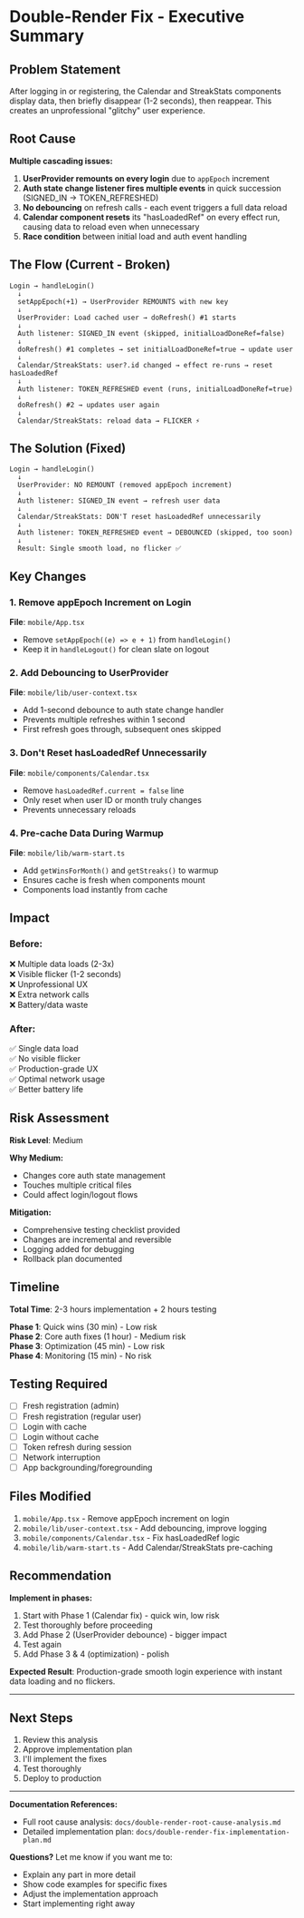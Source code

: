 # Double-Render Fix - Executive Summary

## Problem Statement

After logging in or registering, the Calendar and StreakStats components display data, then briefly disappear (1-2 seconds), then reappear. This creates an unprofessional "glitchy" user experience.

## Root Cause

**Multiple cascading issues:**

1. **UserProvider remounts on every login** due to `appEpoch` increment
2. **Auth state change listener fires multiple events** in quick succession (SIGNED_IN → TOKEN_REFRESHED)
3. **No debouncing** on refresh calls - each event triggers a full data reload
4. **Calendar component resets** its "hasLoadedRef" on every effect run, causing data to reload even when unnecessary
5. **Race condition** between initial load and auth event handling

## The Flow (Current - Broken)

```
Login → handleLogin() 
  ↓
  setAppEpoch(+1) → UserProvider REMOUNTS with new key
  ↓
  UserProvider: Load cached user → doRefresh() #1 starts
  ↓
  Auth listener: SIGNED_IN event (skipped, initialLoadDoneRef=false)
  ↓
  doRefresh() #1 completes → set initialLoadDoneRef=true → update user
  ↓
  Calendar/StreakStats: user?.id changed → effect re-runs → reset hasLoadedRef
  ↓
  Auth listener: TOKEN_REFRESHED event (runs, initialLoadDoneRef=true) 
  ↓
  doRefresh() #2 → updates user again
  ↓
  Calendar/StreakStats: reload data → FLICKER ⚡
```

## The Solution (Fixed)

```
Login → handleLogin()
  ↓
  UserProvider: NO REMOUNT (removed appEpoch increment)
  ↓
  Auth listener: SIGNED_IN event → refresh user data
  ↓
  Calendar/StreakStats: DON'T reset hasLoadedRef unnecessarily
  ↓
  Auth listener: TOKEN_REFRESHED event → DEBOUNCED (skipped, too soon)
  ↓
  Result: Single smooth load, no flicker ✅
```

## Key Changes

### 1. Remove appEpoch Increment on Login
**File**: `mobile/App.tsx`
- Remove `setAppEpoch((e) => e + 1)` from `handleLogin()`
- Keep it in `handleLogout()` for clean slate on logout

### 2. Add Debouncing to UserProvider
**File**: `mobile/lib/user-context.tsx`
- Add 1-second debounce to auth state change handler
- Prevents multiple refreshes within 1 second
- First refresh goes through, subsequent ones skipped

### 3. Don't Reset hasLoadedRef Unnecessarily
**File**: `mobile/components/Calendar.tsx`
- Remove `hasLoadedRef.current = false` line
- Only reset when user ID or month truly changes
- Prevents unnecessary reloads

### 4. Pre-cache Data During Warmup
**File**: `mobile/lib/warm-start.ts`
- Add `getWinsForMonth()` and `getStreaks()` to warmup
- Ensures cache is fresh when components mount
- Components load instantly from cache

## Impact

### Before:
❌ Multiple data loads (2-3x)  
❌ Visible flicker (1-2 seconds)  
❌ Unprofessional UX  
❌ Extra network calls  
❌ Battery/data waste  

### After:
✅ Single data load  
✅ No visible flicker  
✅ Production-grade UX  
✅ Optimal network usage  
✅ Better battery life  

## Risk Assessment

**Risk Level**: Medium

**Why Medium:**
- Changes core auth state management
- Touches multiple critical files
- Could affect login/logout flows

**Mitigation:**
- Comprehensive testing checklist provided
- Changes are incremental and reversible
- Logging added for debugging
- Rollback plan documented

## Timeline

**Total Time**: 2-3 hours implementation + 2 hours testing

**Phase 1**: Quick wins (30 min) - Low risk  
**Phase 2**: Core auth fixes (1 hour) - Medium risk  
**Phase 3**: Optimization (45 min) - Low risk  
**Phase 4**: Monitoring (15 min) - No risk  

## Testing Required

- [ ] Fresh registration (admin)
- [ ] Fresh registration (regular user)
- [ ] Login with cache
- [ ] Login without cache
- [ ] Token refresh during session
- [ ] Network interruption
- [ ] App backgrounding/foregrounding

## Files Modified

1. `mobile/App.tsx` - Remove appEpoch increment on login
2. `mobile/lib/user-context.tsx` - Add debouncing, improve logging
3. `mobile/components/Calendar.tsx` - Fix hasLoadedRef logic
4. `mobile/lib/warm-start.ts` - Add Calendar/StreakStats pre-caching

## Recommendation

**Implement in phases:**
1. Start with Phase 1 (Calendar fix) - quick win, low risk
2. Test thoroughly before proceeding
3. Add Phase 2 (UserProvider debounce) - bigger impact
4. Test again
5. Add Phase 3 & 4 (optimization) - polish

**Expected Result**: Production-grade smooth login experience with instant data loading and no flickers.

---

## Next Steps

1. Review this analysis
2. Approve implementation plan
3. I'll implement the fixes
4. Test thoroughly
5. Deploy to production

---

**Documentation References:**
- Full root cause analysis: `docs/double-render-root-cause-analysis.md`
- Detailed implementation plan: `docs/double-render-fix-implementation-plan.md`

**Questions?** Let me know if you want me to:
- Explain any part in more detail
- Show code examples for specific fixes
- Adjust the implementation approach
- Start implementing right away
